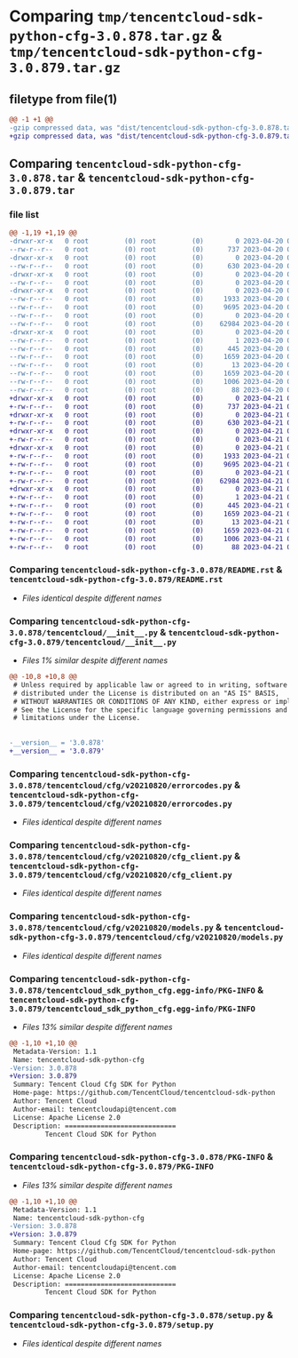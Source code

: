 # Comparing `tmp/tencentcloud-sdk-python-cfg-3.0.878.tar.gz` & `tmp/tencentcloud-sdk-python-cfg-3.0.879.tar.gz`

## filetype from file(1)

```diff
@@ -1 +1 @@
-gzip compressed data, was "dist/tencentcloud-sdk-python-cfg-3.0.878.tar", last modified: Thu Apr 20 00:22:53 2023, max compression
+gzip compressed data, was "dist/tencentcloud-sdk-python-cfg-3.0.879.tar", last modified: Fri Apr 21 00:39:16 2023, max compression
```

## Comparing `tencentcloud-sdk-python-cfg-3.0.878.tar` & `tencentcloud-sdk-python-cfg-3.0.879.tar`

### file list

```diff
@@ -1,19 +1,19 @@
-drwxr-xr-x   0 root         (0) root         (0)        0 2023-04-20 00:22:53.000000 tencentcloud-sdk-python-cfg-3.0.878/
--rw-r--r--   0 root         (0) root         (0)      737 2023-04-20 00:22:53.000000 tencentcloud-sdk-python-cfg-3.0.878/README.rst
-drwxr-xr-x   0 root         (0) root         (0)        0 2023-04-20 00:22:53.000000 tencentcloud-sdk-python-cfg-3.0.878/tencentcloud/
--rw-r--r--   0 root         (0) root         (0)      630 2023-04-20 00:22:53.000000 tencentcloud-sdk-python-cfg-3.0.878/tencentcloud/__init__.py
-drwxr-xr-x   0 root         (0) root         (0)        0 2023-04-20 00:22:53.000000 tencentcloud-sdk-python-cfg-3.0.878/tencentcloud/cfg/
--rw-r--r--   0 root         (0) root         (0)        0 2023-04-20 00:22:53.000000 tencentcloud-sdk-python-cfg-3.0.878/tencentcloud/cfg/__init__.py
-drwxr-xr-x   0 root         (0) root         (0)        0 2023-04-20 00:22:53.000000 tencentcloud-sdk-python-cfg-3.0.878/tencentcloud/cfg/v20210820/
--rw-r--r--   0 root         (0) root         (0)     1933 2023-04-20 00:22:53.000000 tencentcloud-sdk-python-cfg-3.0.878/tencentcloud/cfg/v20210820/errorcodes.py
--rw-r--r--   0 root         (0) root         (0)     9695 2023-04-20 00:22:53.000000 tencentcloud-sdk-python-cfg-3.0.878/tencentcloud/cfg/v20210820/cfg_client.py
--rw-r--r--   0 root         (0) root         (0)        0 2023-04-20 00:22:53.000000 tencentcloud-sdk-python-cfg-3.0.878/tencentcloud/cfg/v20210820/__init__.py
--rw-r--r--   0 root         (0) root         (0)    62984 2023-04-20 00:22:53.000000 tencentcloud-sdk-python-cfg-3.0.878/tencentcloud/cfg/v20210820/models.py
-drwxr-xr-x   0 root         (0) root         (0)        0 2023-04-20 00:22:53.000000 tencentcloud-sdk-python-cfg-3.0.878/tencentcloud_sdk_python_cfg.egg-info/
--rw-r--r--   0 root         (0) root         (0)        1 2023-04-20 00:22:53.000000 tencentcloud-sdk-python-cfg-3.0.878/tencentcloud_sdk_python_cfg.egg-info/dependency_links.txt
--rw-r--r--   0 root         (0) root         (0)      445 2023-04-20 00:22:53.000000 tencentcloud-sdk-python-cfg-3.0.878/tencentcloud_sdk_python_cfg.egg-info/SOURCES.txt
--rw-r--r--   0 root         (0) root         (0)     1659 2023-04-20 00:22:53.000000 tencentcloud-sdk-python-cfg-3.0.878/tencentcloud_sdk_python_cfg.egg-info/PKG-INFO
--rw-r--r--   0 root         (0) root         (0)       13 2023-04-20 00:22:53.000000 tencentcloud-sdk-python-cfg-3.0.878/tencentcloud_sdk_python_cfg.egg-info/top_level.txt
--rw-r--r--   0 root         (0) root         (0)     1659 2023-04-20 00:22:53.000000 tencentcloud-sdk-python-cfg-3.0.878/PKG-INFO
--rw-r--r--   0 root         (0) root         (0)     1006 2023-04-20 00:22:53.000000 tencentcloud-sdk-python-cfg-3.0.878/setup.py
--rw-r--r--   0 root         (0) root         (0)       88 2023-04-20 00:22:53.000000 tencentcloud-sdk-python-cfg-3.0.878/setup.cfg
+drwxr-xr-x   0 root         (0) root         (0)        0 2023-04-21 00:39:16.000000 tencentcloud-sdk-python-cfg-3.0.879/
+-rw-r--r--   0 root         (0) root         (0)      737 2023-04-21 00:39:15.000000 tencentcloud-sdk-python-cfg-3.0.879/README.rst
+drwxr-xr-x   0 root         (0) root         (0)        0 2023-04-21 00:39:16.000000 tencentcloud-sdk-python-cfg-3.0.879/tencentcloud/
+-rw-r--r--   0 root         (0) root         (0)      630 2023-04-21 00:39:15.000000 tencentcloud-sdk-python-cfg-3.0.879/tencentcloud/__init__.py
+drwxr-xr-x   0 root         (0) root         (0)        0 2023-04-21 00:39:16.000000 tencentcloud-sdk-python-cfg-3.0.879/tencentcloud/cfg/
+-rw-r--r--   0 root         (0) root         (0)        0 2023-04-21 00:39:15.000000 tencentcloud-sdk-python-cfg-3.0.879/tencentcloud/cfg/__init__.py
+drwxr-xr-x   0 root         (0) root         (0)        0 2023-04-21 00:39:16.000000 tencentcloud-sdk-python-cfg-3.0.879/tencentcloud/cfg/v20210820/
+-rw-r--r--   0 root         (0) root         (0)     1933 2023-04-21 00:39:15.000000 tencentcloud-sdk-python-cfg-3.0.879/tencentcloud/cfg/v20210820/errorcodes.py
+-rw-r--r--   0 root         (0) root         (0)     9695 2023-04-21 00:39:15.000000 tencentcloud-sdk-python-cfg-3.0.879/tencentcloud/cfg/v20210820/cfg_client.py
+-rw-r--r--   0 root         (0) root         (0)        0 2023-04-21 00:39:15.000000 tencentcloud-sdk-python-cfg-3.0.879/tencentcloud/cfg/v20210820/__init__.py
+-rw-r--r--   0 root         (0) root         (0)    62984 2023-04-21 00:39:15.000000 tencentcloud-sdk-python-cfg-3.0.879/tencentcloud/cfg/v20210820/models.py
+drwxr-xr-x   0 root         (0) root         (0)        0 2023-04-21 00:39:16.000000 tencentcloud-sdk-python-cfg-3.0.879/tencentcloud_sdk_python_cfg.egg-info/
+-rw-r--r--   0 root         (0) root         (0)        1 2023-04-21 00:39:16.000000 tencentcloud-sdk-python-cfg-3.0.879/tencentcloud_sdk_python_cfg.egg-info/dependency_links.txt
+-rw-r--r--   0 root         (0) root         (0)      445 2023-04-21 00:39:16.000000 tencentcloud-sdk-python-cfg-3.0.879/tencentcloud_sdk_python_cfg.egg-info/SOURCES.txt
+-rw-r--r--   0 root         (0) root         (0)     1659 2023-04-21 00:39:16.000000 tencentcloud-sdk-python-cfg-3.0.879/tencentcloud_sdk_python_cfg.egg-info/PKG-INFO
+-rw-r--r--   0 root         (0) root         (0)       13 2023-04-21 00:39:16.000000 tencentcloud-sdk-python-cfg-3.0.879/tencentcloud_sdk_python_cfg.egg-info/top_level.txt
+-rw-r--r--   0 root         (0) root         (0)     1659 2023-04-21 00:39:16.000000 tencentcloud-sdk-python-cfg-3.0.879/PKG-INFO
+-rw-r--r--   0 root         (0) root         (0)     1006 2023-04-21 00:39:15.000000 tencentcloud-sdk-python-cfg-3.0.879/setup.py
+-rw-r--r--   0 root         (0) root         (0)       88 2023-04-21 00:39:16.000000 tencentcloud-sdk-python-cfg-3.0.879/setup.cfg
```

### Comparing `tencentcloud-sdk-python-cfg-3.0.878/README.rst` & `tencentcloud-sdk-python-cfg-3.0.879/README.rst`

 * *Files identical despite different names*

### Comparing `tencentcloud-sdk-python-cfg-3.0.878/tencentcloud/__init__.py` & `tencentcloud-sdk-python-cfg-3.0.879/tencentcloud/__init__.py`

 * *Files 1% similar despite different names*

```diff
@@ -10,8 +10,8 @@
 # Unless required by applicable law or agreed to in writing, software
 # distributed under the License is distributed on an "AS IS" BASIS,
 # WITHOUT WARRANTIES OR CONDITIONS OF ANY KIND, either express or implied.
 # See the License for the specific language governing permissions and
 # limitations under the License.
 
 
-__version__ = '3.0.878'
+__version__ = '3.0.879'
```

### Comparing `tencentcloud-sdk-python-cfg-3.0.878/tencentcloud/cfg/v20210820/errorcodes.py` & `tencentcloud-sdk-python-cfg-3.0.879/tencentcloud/cfg/v20210820/errorcodes.py`

 * *Files identical despite different names*

### Comparing `tencentcloud-sdk-python-cfg-3.0.878/tencentcloud/cfg/v20210820/cfg_client.py` & `tencentcloud-sdk-python-cfg-3.0.879/tencentcloud/cfg/v20210820/cfg_client.py`

 * *Files identical despite different names*

### Comparing `tencentcloud-sdk-python-cfg-3.0.878/tencentcloud/cfg/v20210820/models.py` & `tencentcloud-sdk-python-cfg-3.0.879/tencentcloud/cfg/v20210820/models.py`

 * *Files identical despite different names*

### Comparing `tencentcloud-sdk-python-cfg-3.0.878/tencentcloud_sdk_python_cfg.egg-info/PKG-INFO` & `tencentcloud-sdk-python-cfg-3.0.879/tencentcloud_sdk_python_cfg.egg-info/PKG-INFO`

 * *Files 13% similar despite different names*

```diff
@@ -1,10 +1,10 @@
 Metadata-Version: 1.1
 Name: tencentcloud-sdk-python-cfg
-Version: 3.0.878
+Version: 3.0.879
 Summary: Tencent Cloud Cfg SDK for Python
 Home-page: https://github.com/TencentCloud/tencentcloud-sdk-python
 Author: Tencent Cloud
 Author-email: tencentcloudapi@tencent.com
 License: Apache License 2.0
 Description: ============================
         Tencent Cloud SDK for Python
```

### Comparing `tencentcloud-sdk-python-cfg-3.0.878/PKG-INFO` & `tencentcloud-sdk-python-cfg-3.0.879/PKG-INFO`

 * *Files 13% similar despite different names*

```diff
@@ -1,10 +1,10 @@
 Metadata-Version: 1.1
 Name: tencentcloud-sdk-python-cfg
-Version: 3.0.878
+Version: 3.0.879
 Summary: Tencent Cloud Cfg SDK for Python
 Home-page: https://github.com/TencentCloud/tencentcloud-sdk-python
 Author: Tencent Cloud
 Author-email: tencentcloudapi@tencent.com
 License: Apache License 2.0
 Description: ============================
         Tencent Cloud SDK for Python
```

### Comparing `tencentcloud-sdk-python-cfg-3.0.878/setup.py` & `tencentcloud-sdk-python-cfg-3.0.879/setup.py`

 * *Files identical despite different names*

